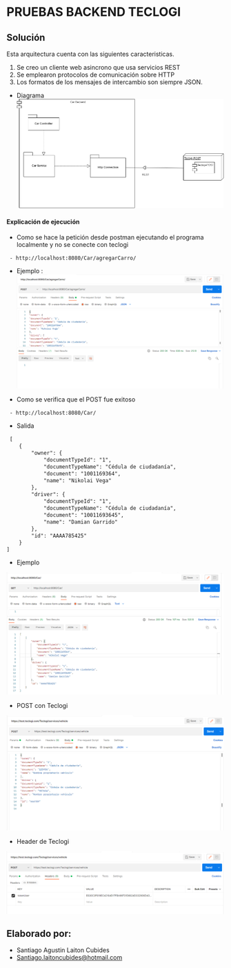 # PRUEBAS BACKEND TECLOGI


## Solución

Esta arquitectura cuenta con las siguientes caracteristicas.
1. Se creo un cliente web asincrono que usa servicios REST
2. Se emplearon protocolos de comunicación sobre HTTP
3. Los formatos de los mensajes de intercambio son siempre JSON.


* Diagrama
![](Resources/DiagramaSegundoPunto.png)

#### Explicación de ejecución 

* Como se hace la petición desde postman ejecutando el programa localmente y no se conecte con teclogi
```
 - http://localhost:8080/Car/agregarCarro/
```
* Ejemplo :
  ![](Resources/PostLocal.png)

* Como se verifica que el POST fue exitoso

```
 - http://localhost:8080/Car/
```

* Salida
```
 [
    {
        "owner": {
            "documentTypeId": "1",
            "documentTypeName": "Cédula de ciudadanía",
            "document": "1001169364",
            "name": "Nikolai Vega"
        },
        "driver": {
            "documentTypeId": "1",
            "documentTypeName": "Cédula de ciudadanía",
            "document": "10011693645",
            "name": "Damian Garrido"
        },
        "id": "AAAA785425"
    }
]
```

* Ejemplo

![](Resources/GetLocal.png)

* POST con Teclogi
  
![](Resources/POSTTECLOGI.png)

* Header de Teclogi

![](Resources/HEADERSTECLOGI.png)


## Elaborado por:
   - Santiago Agustin Laiton Cubides
   - Santiago.laitoncubides@hotmail.com





